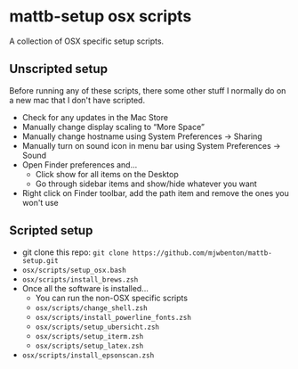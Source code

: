 mattb-setup osx scripts
=======================

A collection of OSX specific setup scripts.

Unscripted setup
----------------
Before running any of these scripts, there some other stuff I normally do on a new mac that I don't have scripted.

* Check for any updates in the Mac Store
* Manually change display scaling to “More Space”
* Manually change hostname using System Preferences -> Sharing
* Manually turn on sound icon in menu bar using System Preferences -> Sound
* Open Finder preferences and...
  * Click show for all items on the Desktop
  * Go through sidebar items and show/hide whatever you want
* Right click on Finder toolbar, add the path item and remove the ones you won't use

Scripted setup
--------------

* git clone this repo: `git clone https://github.com/mjwbenton/mattb-setup.git`
* `osx/scripts/setup_osx.bash`
* `osx/scripts/install_brews.zsh`
* Once all the software is installed...
  * You can run the non-OSX specific scripts
  * `osx/scripts/change_shell.zsh`
  * `osx/scripts/install_powerline_fonts.zsh`
  * `osx/scripts/setup_ubersicht.zsh`
  * `osx/scripts/setup_iterm.zsh`
  * `osx/scripts/setup_latex.zsh`
* `osx/scripts/install_epsonscan.zsh`
